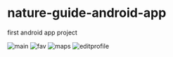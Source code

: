 # nature-guide-android-app
first android app project


![main](https://user-images.githubusercontent.com/60421714/89764346-e3ff6200-dafc-11ea-9eac-94273b87ab65.jpeg)
![fav](https://user-images.githubusercontent.com/60421714/89764353-e5c92580-dafc-11ea-89a2-0cd7464f1a3c.jpeg)
![maps](https://user-images.githubusercontent.com/60421714/89764360-e8c41600-dafc-11ea-8b61-fb926a1d8ed8.jpeg)
![editprofile](https://user-images.githubusercontent.com/60421714/89764363-ea8dd980-dafc-11ea-9637-d218f6cfb504.jpeg)
